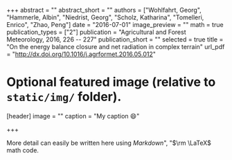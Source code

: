 +++
abstract = ""
abstract_short = ""
authors = ["Wohlfahrt, Georg", "Hammerle, Albin", "Niedrist, Georg", "Scholz, Katharina", "Tomelleri, Enrico", "Zhao, Peng"]
date = "2016-07-01"
image_preview = ""
math = true
publication_types = ["2"]
publication = "Agricultural and Forest Meteorology, 2016, 226 -- 227"
publication_short = ""
selected = true
title = "On the energy balance closure and net radiation in complex terrain"
url_pdf = "http://dx.doi.org/10.1016/j.agrformet.2016.05.012"

# Optional featured image (relative to `static/img/` folder).
[header]
image = ""
caption = "My caption :smile:"

+++

More detail can easily be written here using *Markdown*", "$\rm \LaTeX$ math code.

